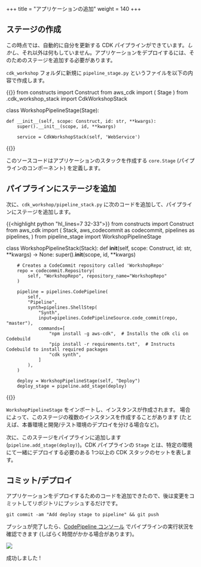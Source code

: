 +++
title = "アプリケーションの追加"
weight = 140
+++

## ステージの作成
この時点では、自動的に自分を更新する CDK パイプラインができています。*しかし*、それ以外は何もしていません。アプリケーションをデプロイするには、そのためのステージを追加する必要があります。

`cdk_workshop` フォルダに新規に `pipeline_stage.py` というファイルを以下の内容で作成します。

{{<highlight python>}}
from constructs import Construct
from aws_cdk import (
    Stage
)
from .cdk_workshop_stack import CdkWorkshopStack

class WorkshopPipelineStage(Stage):

    def __init__(self, scope: Construct, id: str, **kwargs):
        super().__init__(scope, id, **kwargs)

        service = CdkWorkshopStack(self, 'WebService')

{{</highlight>}}

このソースコードはアプリケーションのスタックを作成する `core.Stage` (パイプラインのコンポーネント) を定義します。

## パイプラインにステージを追加
次に、`cdk_workshop/pipeline_stack.py` に次のコードを追加して、パイプラインにステージを追加します。

{{<highlight python "hl_lines=7 32-33">}}
from constructs import Construct
from aws_cdk import (
    Stack,
    aws_codecommit as codecommit,
    pipelines as pipelines,
)
from pipeline_stage import WorkshopPipelineStage

class WorkshopPipelineStack(Stack):
    def __init__(self, scope: Construct, id: str, **kwargs) -> None:
        super().__init__(scope, id, **kwargs)

        # Creates a CodeCommit repository called 'WorkshopRepo'
        repo = codecommit.Repository(
            self, "WorkshopRepo", repository_name="WorkshopRepo"
        )

        pipeline = pipelines.CodePipeline(
            self,
            "Pipeline",
            synth=pipelines.ShellStep(
                "Synth",
                input=pipelines.CodePipelineSource.code_commit(repo, "master"),
                commands=[
                    "npm install -g aws-cdk",  # Installs the cdk cli on Codebuild
                    "pip install -r requirements.txt",  # Instructs Codebuild to install required packages
                    "cdk synth",
                ]
            ),
        )

        deploy = WorkshopPipelineStage(self, "Deploy")
        deploy_stage = pipeline.add_stage(deploy)
{{</highlight>}}

`WorkshopPipelineStage` をインポートし、インスタンスが作成されます。
場合によって、このステージの複数のインスタンスを作成することがあります (たとえば、本番環境と開発/テスト環境のデプロイを分ける場合など)。

次に、このステージをパイプラインに追加します (`pipeline.add_stage(deploy)`)。CDK パイプラインの `Stage` とは、特定の環境にて一緒にデプロイする必要のある 1つ以上の CDK スタックのセットを表します。

## コミット/デプロイ
アプリケーションをデプロイするためのコードを追加できたので、後は変更をコミットしてリポジトリにプッシュするだけです。

```
git commit -am "Add deploy stage to pipeline" && git push
```

プッシュが完了したら、[CodePipeline コンソール](https://console.aws.amazon.com/codesuite/codepipeline/pipelines) でパイプラインの実行状況を確認できます (しばらく時間がかかる場合があります)。

![](./pipeline-succeed.png)

成功しました !
